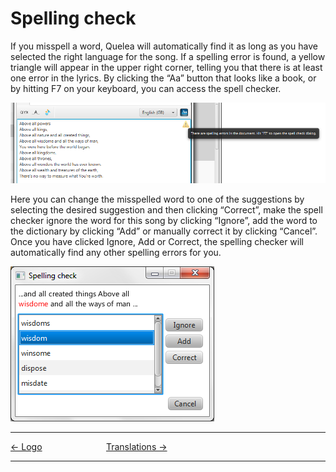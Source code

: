 # Spelling check

If you misspell a word, Quelea will automatically find it as long as you
have selected the right language for the song. If a spelling error is
found, a yellow triangle will appear in the upper right corner, telling
you that there is at least one error in the lyrics. By clicking the “Aa”
button that looks like a book, or by hitting F7 on your keyboard, you
can access the spell checker.

![](Spelling_check_warning.png)

Here you can change the misspelled word to one of the suggestions by
selecting the desired suggestion and then clicking “Correct”, make the
spell checker ignore the word for this song by clicking “Ignore”, add
the word to the dictionary by clicking “Add” or manually correct it by
clicking “Cancel”. Once you have clicked Ignore, Add or Correct, the
spelling checker will automatically find any other spelling errors for
you.

![](Spelling_check_dialog.png)

-----

[← Logo](Logo "Logo") &nbsp;&nbsp;&nbsp;&nbsp;&nbsp;&nbsp;&nbsp;&nbsp;&nbsp;&nbsp;&nbsp;&nbsp;&nbsp;&nbsp;&nbsp;&nbsp;&nbsp;&nbsp;&nbsp;&nbsp;&nbsp;&nbsp;&nbsp;&nbsp; [Translations
→](Translations "Translations")

---
